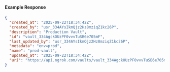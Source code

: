 <!-- Code generated for API Clients. DO NOT EDIT. -->

#### Example Response

```json
{
  "created_at": "2025-09-22T18:34:42Z",
  "created_by": "usr_334AYsIkmQjz2Hz8mziqZ1kc26P",
  "description": "Production Vault",
  "id": "vault_334AgckOUzPF0vvvTuSB6e705mF",
  "last_updated_by": "usr_334AYsIkmQjz2Hz8mziqZ1kc26P",
  "metadata": "env=prod",
  "name": "prod-vault",
  "updated_at": "2025-09-22T18:34:42Z",
  "uri": "https://api.ngrok.com/vaults/vault_334AgckOUzPF0vvvTuSB6e705mF"
}
```
